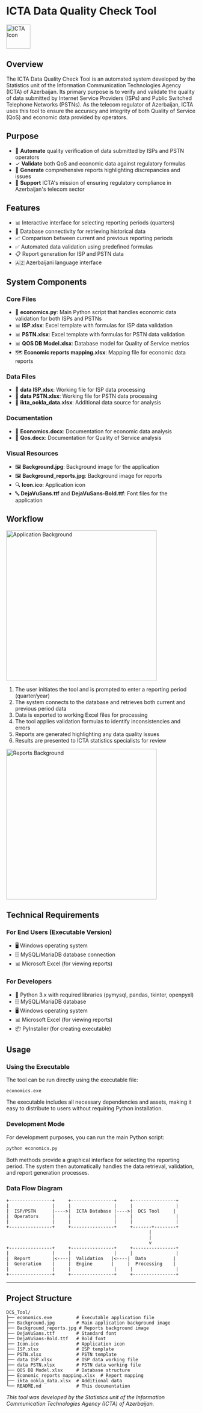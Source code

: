 # ICTA Data Quality Check Tool

<img src="./Icon.ico" alt="ICTA Icon" width="64"/>


## Overview

The ICTA Data Quality Check Tool is an automated system developed by the Statistics unit of the Information Communication Technologies Agency (ICTA) of Azerbaijan. Its primary purpose is to verify and validate the quality of data submitted by Internet Service Providers (ISPs) and Public Switched Telephone Networks (PSTNs). As the telecom regulator of Azerbaijan, ICTA uses this tool to ensure the accuracy and integrity of both Quality of Service (QoS) and economic data provided by operators.

## Purpose

- 🤖 **Automate** quality verification of data submitted by ISPs and PSTN operators
- ✓ **Validate** both QoS and economic data against regulatory formulas
- 📄 **Generate** comprehensive reports highlighting discrepancies and issues
- 🏢 **Support** ICTA's mission of ensuring regulatory compliance in Azerbaijan's telecom sector

## Features

- 📊 Interactive interface for selecting reporting periods (quarters)
- 🔄 Database connectivity for retrieving historical data
- 📈 Comparison between current and previous reporting periods
- ✅ Automated data validation using predefined formulas
- 📋 Report generation for ISP and PSTN data
- 🇦🇿 Azerbaijani language interface

## System Components

### Core Files

- 🐍 **economics.py**: Main Python script that handles economic data validation for both ISPs and PSTNs
- 📊 **ISP.xlsx**: Excel template with formulas for ISP data validation
- 📊 **PSTN.xlsx**: Excel template with formulas for PSTN data validation
- 📊 **QOS DB Model.xlsx**: Database model for Quality of Service metrics
- 🗺️ **Economic reports mapping.xlsx**: Mapping file for economic data reports

### Data Files

- 💾 **data ISP.xlsx**: Working file for ISP data processing
- 💾 **data PSTN.xlsx**: Working file for PSTN data processing
- 📡 **ikta_ookla_data.xlsx**: Additional data source for analysis

### Documentation

- 📝 **Economics.docx**: Documentation for economic data analysis
- 📝 **Qos.docx**: Documentation for Quality of Service analysis

### Visual Resources

- 🖼️ **Background.jpg**: Background image for the application
- 🖼️ **Background_reports.jpg**: Background image for reports
- 🔍 **Icon.ico**: Application icon
- 🔤 **DejaVuSans.ttf** and **DejaVuSans-Bold.ttf**: Font files for the application

## Workflow

<img src="./Background.jpg" alt="Application Background" width="400"/>

1. The user initiates the tool and is prompted to enter a reporting period (quarter/year)
2. The system connects to the database and retrieves both current and previous period data
3. Data is exported to working Excel files for processing
4. The tool applies validation formulas to identify inconsistencies and errors
5. Reports are generated highlighting any data quality issues
6. Results are presented to ICTA statistics specialists for review

<img src="./Background_reports.jpg" alt="Reports Background" width="400"/>

## Technical Requirements

### For End Users (Executable Version)
- 🖥️ Windows operating system
- 🗄️ MySQL/MariaDB database connection
- 📊 Microsoft Excel (for viewing reports)

### For Developers
- 🐍 Python 3.x with required libraries (pymysql, pandas, tkinter, openpyxl)
- 🗄️ MySQL/MariaDB database
- 🖥️ Windows operating system
- 📊 Microsoft Excel (for viewing reports)
- 📦 PyInstaller (for creating executable)

## Usage

### Using the Executable

The tool can be run directly using the executable file:

```
economics.exe
```

The executable includes all necessary dependencies and assets, making it easy to distribute to users without requiring Python installation.

### Development Mode

For development purposes, you can run the main Python script:

```bash
python economics.py
```

Both methods provide a graphical interface for selecting the reporting period. The system then automatically handles the data retrieval, validation, and report generation processes.

### Data Flow Diagram

```
+----------------+     +----------------+     +----------------+
|                |     |                |     |                |
|  ISP/PSTN      |---->|  ICTA Database |---->|  DCS Tool     |
|  Operators     |     |                |     |                |
|                |     |                |     |                |
+----------------+     +----------------+     +-------+--------+
                                                     |
                                                     |
                                                     v
+----------------+     +----------------+     +----------------+
|                |     |                |     |                |
|  Report        |<----|  Validation   |<----|  Data          |
|  Generation    |     |  Engine       |     |  Processing    |
|                |     |                |     |                |
+----------------+     +----------------+     +----------------+
```

---

## Project Structure

```
DCS_Tool/
├── economics.exe         # Executable application file
├── Background.jpg        # Main application background image
├── Background_reports.jpg # Reports background image
├── DejaVuSans.ttf        # Standard font
├── DejaVuSans-Bold.ttf   # Bold font
├── Icon.ico              # Application icon
├── ISP.xlsx              # ISP template
├── PSTN.xlsx             # PSTN template
├── data ISP.xlsx         # ISP data working file
├── data PSTN.xlsx        # PSTN data working file
├── QOS DB Model.xlsx     # Database structure
├── Economic reports mapping.xlsx  # Report mapping
├── ikta_ookla_data.xlsx  # Additional data
└── README.md             # This documentation
```

*This tool was developed by the Statistics unit of the Information Communication Technologies Agency (ICTA) of Azerbaijan.*